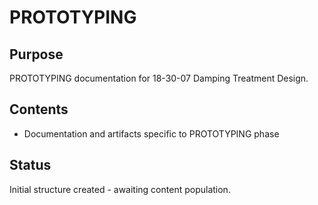 # PROTOTYPING

## Purpose
PROTOTYPING documentation for 18-30-07 Damping Treatment Design.

## Contents
- Documentation and artifacts specific to PROTOTYPING phase

## Status
Initial structure created - awaiting content population.
